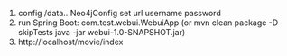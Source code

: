 1. config /data...Neo4jConfig set url username password
2. run Spring Boot: com.test.webui.WebuiApp
(or mvn clean package -D skipTests
    java -jar webui-1.0-SNAPSHOT.jar)
3. http://localhost/movie/index
